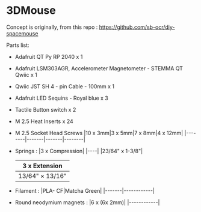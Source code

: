 # 3DMouse
Concept is originally, from this repo : https://github.com/sb-ocr/diy-spacemouse



Parts list:
  - Adafruit QT Py RP 2040 x 1
  - Adafruit LSM303AGR, Accelerometer Magnetometer - STEMMA QT Qwiic x 1
  - Qwiic JST SH 4 - pin Cable - 100mm x 1
  - Adafruit LED Sequins - Royal blue x 3
  - Tactile Button switch x 2
  - M 2.5 Heat Inserts x 24
  - M 2.5 Socket Head Screws
    |10 x 3mm|3 x 5mm|7 x 8mm|4 x 12mm|
    |--------|-------|-------|--------|
    
  - Springs :
    |3 x Compression|
    |----|
    |23/64" x 1-3/8"|
    
    |3 x Extension|
    |----| 
    |13/64" × 13/16"|

  - Filament :
    |PLA- CF|Matcha Green|
    |-------|------------|
  - Round neodymium magnets :
    |6 x (6x 2mm)|
    |------------|

